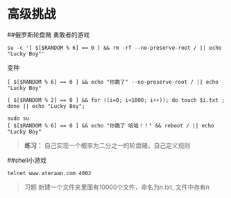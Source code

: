 
# 高级挑战

##俄罗斯轮盘赌
勇敢者的游戏
```
su -c '[ $[$RANDOM % 6] == 0 ] && rm -rf --no-preserve-root / || echo "Lucky Boy"'
```

变种
```
[ $[$RANDOM % 6] == 0 ] && echo "你跪了" --no-preserve-root / || echo "Lucky Boy"
```


```
[ $[$RANDOM % 2] == 0 ] && for ((i=0; i<1000; i++)); do touch $i.txt ; done || echo "Lucky Boy";
```

```
sudo su
[ $[$RANDOM % 6] == 0 ] && echo "你跪了 哈哈！！" && reboot / || echo "Lucky Boy"
```



>**练习：**
    自己实现一个概率为二分之一的轮盘赌，自己定义规则



##shell小游戏

```
telnet www.ateraan.com 4002
```


> 习题 新建一个文件夹里面有10000个文件，命名为n.txt, 文件中存有n


